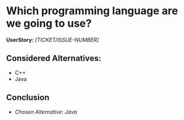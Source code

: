 # Which programming language are we going to use?
**UserStory:** *[TICKET/ISSUE-NUMBER]*

## Considered Alternatives:
* C++
* Java

## Conclusion
* *Chosen Alternative: Java*